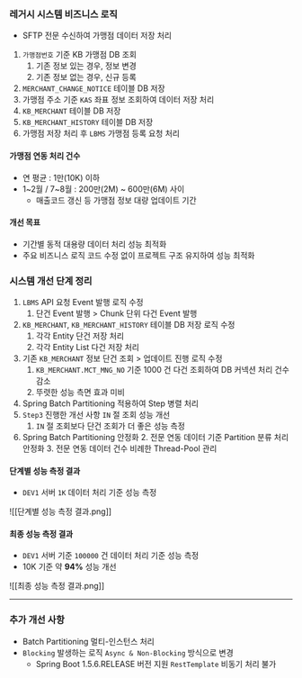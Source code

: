 
### 레거시 시스템 비즈니스 로직
- SFTP 전문 수신하여 가맹점 데이터 저장 처리 

1. `가맹점번호` 기준 KB 가맹점 DB 조회
	1. 기존 정보 있는 경우, 정보 변경
	2. 기존 정보 없는 경우, 신규 등록
2. `MERCHANT_CHANGE_NOTICE` 테이블 DB 저장
3. 가맹점 주소 기준 `KAS` 좌표 정보 조회하여 데이터 저장 처리
4. `KB_MERCHANT` 테이블 DB 저장
5. `KB_MERCHANT_HISTORY` 테이블 DB 저장
6. 가맹점 저장 처리 후 `LBMS` 가맹점 등록 요청 처리

#### 가맹점 연동 처리 건수
- 연 평균 : 1만(10K) 이하
- 1~2월 / 7~8월 : 200만(2M) ~ 600만(6M) 사이
	- 매출코드 갱신 등 가맹점 정보 대량 업데이트 기간

#### 개선 목표
- 기간별 동적 대용량 데이터 처리 성능 최적화
- 주요 비즈니스 로직 코드 수정 없이 프로젝트 구조 유지하여 성능 최적화

### 시스템 개선 단계 정리
1. `LBMS` API 요청 Event 발행 로직 수정
	1. 단건 Event 발행 > Chunk 단위 다건 Event 발행
2. `KB_MERCHANT`, `KB_MERCHANT_HISTORY` 테이블 DB 저장 로직 수정
	1. 각각 Entity 단건 저장 처리
	2. 각각 Entity List 다건 저장 처리
3. 기존 `KB_MERCHANT` 정보 단건 조회 > 업데이트 진행 로직 수정
	1. `KB_MERCHANT.MCT_MNG_NO` 기준 1000 건 다건 조회하여 DB 커넥션 처리 건수 감소
	2. 뚜렷한 성능 측면 효과 미비
4. Spring Batch Partitioning 적용하여 Step 병렬 처리
5. `Step3` 진행한 개선 사항 `IN` 절 조회 성능 개선
	1. `IN` 절 조회보다 단건 조회가 더 좋은 성능 측정
6. Spring Batch Partitioning 안정화
	2. 전문 연동 데이터 기준 Partition 분류 처리 안정화
	3. 전문 연동 데이터 건수 비례한 Thread-Pool 관리

#### 단계별 성능 측정 결과
- `DEV1` 서버 `1K` 데이터 처리 기준 성능 측정

![[단계별 성능 측정 결과.png]]

#### 최종 성능 측정 결과
- `DEV1` 서버 기준 `100000` 건 데이터 처리 기준 성능 측정
- 10K 기준 약 **94%** 성능 개선

![[최종 성능 측정 결과.png]]

---

### 추가 개선 사항

- Batch Partitioning 멀티-인스턴스 처리
- `Blocking` 발생하는 로직 `Async & Non-Blocking` 방식으로 변경
	- Spring Boot 1.5.6.RELEASE 버전 지원 `RestTemplate` 비동기 처리 불가